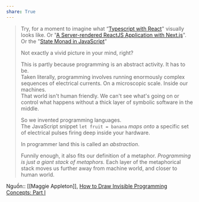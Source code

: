 ```yaml
---
share: True
---
```

> Try, for a moment to imagine what “[Typescript with React](https://egghead.io/courses/use-typescript-to-develop-react-applications)" visually looks like. Or "[A Server-rendered ReactJS Application with Next.js](https://egghead.io/courses/build-a-server-rendered-reactjs-application-with-next-js)". Or the "[State Monad in JavaScript](https://egghead.io/courses/state-monad-in-javascript)"
> 
> Not exactly a vivid picture in your mind, right?
> 
> This is partly because programming is an abstract activity. It has to be.  
> Taken literally, programming involves running enormously complex sequences of electrical currents. On a microscopic scale. Inside our machines.  
> That world isn't human friendly. We can't see what's going on or control what happens without a thick layer of symbolic software in the middle.
> 
> So we invented programming languages.  
> The JavaScript snippet `let fruit = banana` _maps onto_ a specific set of electrical pulses firing deep inside your hardware.
> 
> In programmer land this is called an _abstraction_.
> 
> Funnily enough, it also fits our definition of a metaphor. _Programming is just a giant stack of metaphors._ Each layer of the metaphorical stack moves us further away from machine world, and closer to human world.

Nguồn:: [[Maggie Appleton]], [How to Draw Invisible Programming Concepts: Part I](https://maggieappleton.com/drawinginvisibles1)
